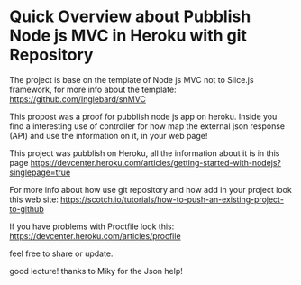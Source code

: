 # Quick Overview about Pubblish Node js MVC in Heroku with git Repository

The project is base on the template of Node js MVC not to Slice.js framework,
for more info about the template: https://github.com/Inglebard/snMVC

This propost was a proof for pubblish node js app on heroku.
Inside you find a interesting use of controller for how map the external json
response (API) and use the information on it, in your web page!

This project was pubblish on Heroku, all the information about it is in this page
https://devcenter.heroku.com/articles/getting-started-with-nodejs?singlepage=true

For more info about how use git repository and how add in your project look this 
web site:
https://scotch.io/tutorials/how-to-push-an-existing-project-to-github

If you have problems with Proctfile
look this: https://devcenter.heroku.com/articles/procfile


feel free to share or update.

good lecture!
thanks to Miky for the Json help!
